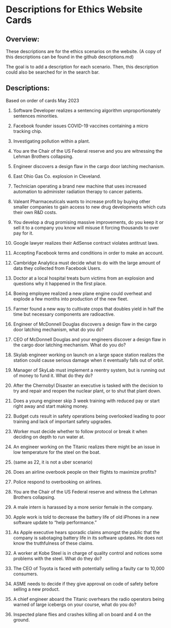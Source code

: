 # Descriptions for Ethics Website Cards

## Overview: 
These descriptions are for the ethics scenarios on the website. (A copy of this descriptions can be found in the github descriptions.md) 

The goal is to add a description for each scenario. Then, this description could also be searched for in the search bar.


## Descriptions: 
Based on order of cards May 2023
1. Software Developer realizes a sentencing algorithm unproportionately sentences minorities.

2. Facebook founder issues COVID-19 vaccines containing a micro tracking chip. 

3. Investigating pollution within a plant.

4. You are the Chair of the US Federal reserve and you are witnessing the Lehman Brothers collapsing.

5. Engineer discovers a design flaw in the cargo door latching mechanism.

6. East Ohio Gas Co. explosion in Cleveland.

7. Technician operating a brand new machine that uses increased automation to administer radiation therapy to cancer patients.

8. Valeant Pharmaceuticals wants to increase profit by buying other smaller companies to gain access to new drug developments which cuts their own R&D costs. 

9. You develop a drug promising massive improvements, do you keep it or sell it to a company you know will misuse it forcing thousands to over pay for it. 

10. Google lawyer realizes their AdSense contract violates antitrust laws. 

11. Accepting Facebook terms and conditions in order to make an account.

12. Cambridge Analytica must decide what to do with the large amount of data they collected from Facebook Users. 

13. Doctor at a local hospital treats burn victims from an explosion and questions why it happened in the first place. 

14. Boeing employee realized a new plane engine could overheat and explode a few months into production of the new fleet. 

15. Farmer found a new way to cultivate crops that doubles yield in half the time but necessary components are radioactive. 

16. Engineer of McDonnell Douglas discovers a design flaw in the cargo door latching mechanism, what do you do?

17. CEO of McDonnell Douglas and your engineers discover a design flaw in the cargo door latching mechanism. What do you do?

18. Skylab engineer working on launch on a large space station realizes the station could cause serious damage when it eventually falls out of orbit. 

19. Manager of SkyLab must implement a reentry system, but is running out of money to fund it. What do they do? 

20. After the Chernobyl Disaster an executive is tasked with the decision to try and repair and reopen the nuclear plant, or to shut that plant down. 

21. Does a young engineer skip 3 week training with reduced pay or start right away and start making money. 

22. Budget cuts result in safety operations being overlooked leading to poor training and lack of important safety upgrades. 

23. Worker must decide whether to follow protocol or break it when deciding on depth to run water at.

24. An engineer working on the Titanic realizes there might be an issue in low temperature for the steel on the boat. 

25.  (same as 22, it is not a uber scenario)

26. Does an airline overbook people on their flights to maximize profits? 

27. Police respond to overbooking on airlines. 

28.  You are the Chair of the US Federal reserve and witness the Lehman Brothers collapsing.

29. A male intern is harassed by a more senior female in the company. 

30. Apple work is told to decrease the battery life of old iPhones in a new software update to “help performance.”

31. As Apple executive hears sporadic claims amongst the public that the company is sabotaging battery life in its software updates. He does not know the truthfulness of these claims.

32. A worker at Kobe Steel is in charge of quality control and notices some problems with the steel. What do they do?

33. The CEO of Toyota is faced with potentially selling a faulty car to 10,000 consumers. 

34. ASME needs to decide if they give approval on code of safety before selling a new product.

35. A chief engineer aboard the Titanic overhears the radio operators being warned of large icebergs on your course, what do you do?

36. Inspected plane flies and crashes killing all on board and 4 on the ground. 
